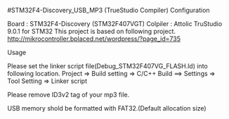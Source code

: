 #STM32F4-Discovery_USB_MP3 (TrueStudio Compiler)
Configuration

Board : STM32F4-Discovery (STM32F407VGT)
Colpiler : Attolic TruStudio 9.0.1 for STM32
This project is based on following project. http://mikrocontroller.bplaced.net/wordpress/?page_id=735

Usage

Please set the linker script file(Debug_STM32F407VG_FLASH.ld) into following location. Project => Build setting => C/C++ Build ==> Settings => Tool Setting => Linker script

Please remove ID3v2 tag of your mp3 file.

USB memory shold be formatted with FAT32.(Default allocation size)
